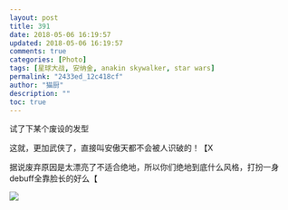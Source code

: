```yaml
---
layout: post
title: 391
date: 2018-05-06 16:19:57
updated: 2018-05-06 16:19:57
comments: true
categories: [Photo]
tags: [星球大战, 安纳金, anakin skywalker, star wars]
permalink: "2433ed_12c418cf"
author: "猫厨"
description: ""
toc: true
---
```


<p>试了下某个废设的发型</p> 
<p>这就，更加武侠了，直接叫安傲天都不会被人识破的！【X</p> 
<p>据说废弃原因是太漂亮了不适合绝地，所以你们绝地到底什么风格，打扮一身debuff全靠脸长的好么【</p>

![](/img/img_cVZNdzJtQk9JV2MxTjFCNzM0MnRYWktMcHpEcjZDb1k5MmFJbnNWZENyWGp4MGJSdnBYZktBPT0.jpg)